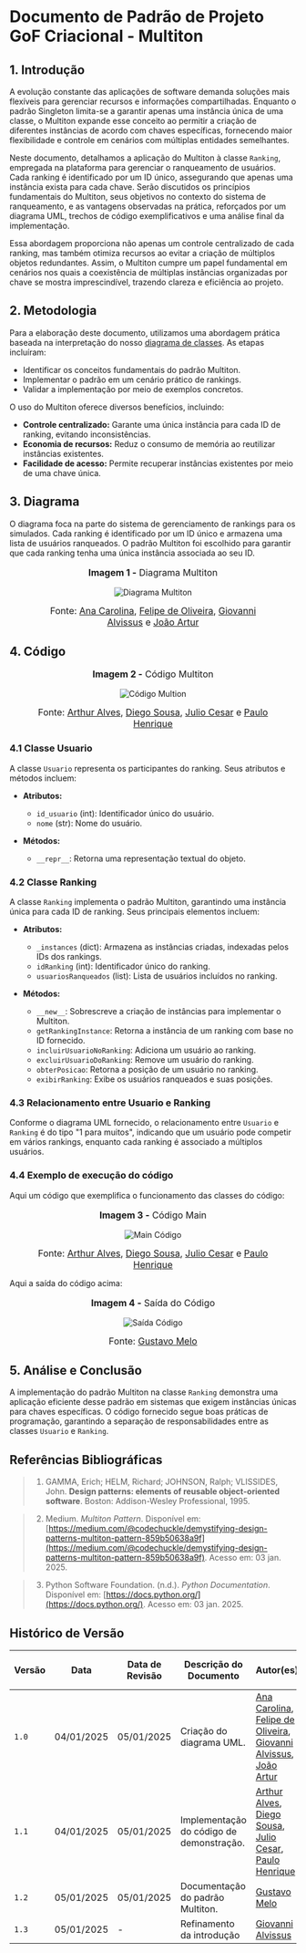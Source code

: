 # **Documento de Padrão de Projeto GoF Criacional - Multiton**

## **1. Introdução**

A evolução constante das aplicações de software demanda soluções mais flexíveis para gerenciar recursos e informações compartilhadas. Enquanto o padrão Singleton limita-se a garantir apenas uma instância única de uma classe, o Multiton expande esse conceito ao permitir a criação de diferentes instâncias de acordo com chaves específicas, fornecendo maior flexibilidade e controle em cenários com múltiplas entidades semelhantes.

Neste documento, detalhamos a aplicação do Multiton à classe `Ranking`, empregada na plataforma para gerenciar o ranqueamento de usuários. Cada ranking é identificado por um ID único, assegurando que apenas uma instância exista para cada chave. Serão discutidos os princípios fundamentais do Multiton, seus objetivos no contexto do sistema de ranqueamento, e as vantagens observadas na prática, reforçados por um diagrama UML, trechos de código exemplificativos e uma análise final da implementação.

Essa abordagem proporciona não apenas um controle centralizado de cada ranking, mas também otimiza recursos ao evitar a criação de múltiplos objetos redundantes. Assim, o Multiton cumpre um papel fundamental em cenários nos quais a coexistência de múltiplas instâncias organizadas por chave se mostra imprescindível, trazendo clareza e eficiência ao projeto.

## **2. Metodologia**

Para a elaboração deste documento, utilizamos uma abordagem prática baseada na interpretação do nosso [diagrama de classes](https://unbarqdsw2024-2.github.io/2024.2_G3_Aprender_Entrega_02/#/Modelagem/2.1.2.DiagramaClasses). As etapas incluíram:

- Identificar os conceitos fundamentais do padrão Multiton.
- Implementar o padrão em um cenário prático de rankings.
- Validar a implementação por meio de exemplos concretos.

O uso do Multiton oferece diversos benefícios, incluindo:

- **Controle centralizado:** Garante uma única instância para cada ID de ranking, evitando inconsistências.
- **Economia de recursos:** Reduz o consumo de memória ao reutilizar instâncias existentes.
- **Facilidade de acesso:** Permite recuperar instâncias existentes por meio de uma chave única.

## **3. Diagrama**

O diagrama foca na parte do sistema de gerenciamento de rankings para os simulados. Cada ranking é identificado por um ID único e armazena uma lista de usuários ranqueados. O padrão Multiton foi escolhido para garantir que cada ranking tenha uma única instância associada ao seu ID.

<center>
<div style="max-width:800px;">
<figure markdown>
<font size="3"><p style="text-align: center"><b>Imagem 1 -</b> Diagrama Multiton</p></font>

![Diagrama Multiton](../../assets/gof-criacional-multiton.png)

<font size="3"><p style="text-align: center">Fonte: [Ana Carolina](https://github.com/CarolCoCe), [Felipe de Oliveira](https://github.com/M0tt1nh4), [Giovanni Alvissus](https://github.com/giovanniacg) e [João Artur](https://github.com/joao-artl)</p></font>
</figure>
</div>
</center>

## **4. Código**

<center>
<div style="max-width:850px;">
<figure markdown>
<font size="3"><p style="text-align: center"><b>Imagem 2 -</b> Código Multiton</p></font>

![Código Multion](../../assets/gof-criacional-multiton-codigo.png)

<font size="3"><p style="text-align: center">Fonte: [Arthur Alves](https://github.com/Arthrok), [Diego Sousa](https://github.com/DiegoSousaLeite), [Julio Cesar](https://github.com/julio-dourado) e [Paulo Henrique](https://github.com/paulomh)</p></font>
</figure>
</div>
</center>

### **4.1 Classe Usuario**

A classe `Usuario` representa os participantes do ranking. Seus atributos e métodos incluem:

- **Atributos:**
  - `id_usuario` (int): Identificador único do usuário.
  - `nome` (str): Nome do usuário.

- **Métodos:**
  - `__repr__`: Retorna uma representação textual do objeto.

### **4.2 Classe Ranking**

A classe `Ranking` implementa o padrão Multiton, garantindo uma instância única para cada ID de ranking. Seus principais elementos incluem:

- **Atributos:**
  - `_instances` (dict): Armazena as instâncias criadas, indexadas pelos IDs dos rankings.
  - `idRanking` (int): Identificador único do ranking.
  - `usuariosRanqueados` (list): Lista de usuários incluídos no ranking.

- **Métodos:**
  - `__new__`: Sobrescreve a criação de instâncias para implementar o Multiton.
  - `getRankingInstance`: Retorna a instância de um ranking com base no ID fornecido.
  - `incluirUsuarioNoRanking`: Adiciona um usuário ao ranking.
  - `excluirUsuarioDoRanking`: Remove um usuário do ranking.
  - `obterPosicao`: Retorna a posição de um usuário no ranking.
  - `exibirRanking`: Exibe os usuários ranqueados e suas posições.

### **4.3 Relacionamento entre Usuario e Ranking**

Conforme o diagrama UML fornecido, o relacionamento entre `Usuario` e `Ranking` é do tipo "1 para muitos", indicando que um usuário pode competir em vários rankings, enquanto cada ranking é associado a múltiplos usuários.

### **4.4 Exemplo de execução do código**

Aqui um código que exemplifica o funcionamento das classes do código:

<center>
<div style="max-width:750px;">
<figure markdown>
<font size="3"><p style="text-align: center"><b>Imagem 3 -</b> Código Main</p></font>

![Main Código](../../assets/gof-criacional-multiton-main.png)

<font size="3"><p style="text-align: center">Fonte: [Arthur Alves](https://github.com/Arthrok), [Diego Sousa](https://github.com/DiegoSousaLeite), [Julio Cesar](https://github.com/julio-dourado) e [Paulo Henrique](https://github.com/paulomh)</p></font>
</figure>
</div>
</center>

Aqui a saída do código acima:

<center>
<div style="max-width:750px;">
<figure markdown>
<font size="3"><p style="text-align: center"><b>Imagem 4 -</b> Saída do Código</p></font>

![Saída Código](../../assets/gof-criacional-multiton-saida.png)

<font size="3"><p style="text-align: center">Fonte: [Gustavo Melo](https://github.com/gusrberto)</p></font>
</figure>
</div>
</center>

## **5. Análise e Conclusão**

A implementação do padrão Multiton na classe `Ranking` demonstra uma aplicação eficiente desse padrão em sistemas que exigem instâncias únicas para chaves específicas. O código fornecido segue boas práticas de programação, garantindo a separação de responsabilidades entre as classes `Usuario` e `Ranking`.

## **Referências Bibliográficas**

> 1. GAMMA, Erich; HELM, Richard; JOHNSON, Ralph; VLISSIDES, John. **Design patterns: elements of reusable object-oriented software**. Boston: Addison-Wesley Professional, 1995.

> 2. Medium. *Multiton Pattern*. Disponível em: [https://medium.com/@codechuckle/demystifying-design-patterns-multiton-pattern-859b50638a9f](https://medium.com/@codechuckle/demystifying-design-patterns-multiton-pattern-859b50638a9f). Acesso em: 03 jan. 2025. 

> 3. Python Software Foundation. (n.d.). *Python Documentation*. Disponível em: [https://docs.python.org/](https://docs.python.org/). Acesso em: 03 jan. 2025.

## **Histórico de Versão**

| Versão | Data       | Data de Revisão | Descrição do Documento                         | Autor(es)                                                | Revisor(es)                                       | Detalhes da revisão                                                                                         |
|-------|------------|-----------------|-------------------------------------------------|----------------------------------------------------------|---------------------------------------------------|-------------------------------------------------------------------------------------------------------------|
| `1.0`   | 04/01/2025 | 05/01/2025      | Criação do diagrama UML.                        | [Ana Carolina](https://github.com/CarolCoCe), [Felipe de Oliveira](https://github.com/M0tt1nh4), [Giovanni Alvissus](https://github.com/giovanniacg), [João Artur](https://github.com/joao-artl) | [Gustavo Melo](https://github.com/gusrberto) | [#7](https://github.com/UnBArqDsw2024-2/2024.2_G3_Aprender_Entrega_03/pull/7)|
| `1.1`   | 04/01/2025 | 05/01/2025      | Implementação do código de demonstração.           | [Arthur Alves](https://github.com/Arthrok), [Diego Sousa](https://github.com/DiegoSousaLeite), [Julio Cesar](https://github.com/julio-dourado), [Paulo Henrique](https://github.com/paulomh) | [Gustavo Melo](https://github.com/gusrberto)  | [#7](https://github.com/UnBArqDsw2024-2/2024.2_G3_Aprender_Entrega_03/pull/7)|
| `1.2`   | 05/01/2025 | 05/01/2025      | Documentação do padrão Multiton.                | [Gustavo Melo](https://github.com/gusrberto)              | [Danilo Naves](https://github.com/DaniloNavesS) | [#7](https://github.com/UnBArqDsw2024-2/2024.2_G3_Aprender_Entrega_03/pull/7)|
| `1.3`   | 05/01/2025 | - | Refinamento da introdução | [Giovanni Alvissus](https://github.com/giovanniacg) | - | - |